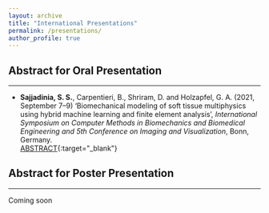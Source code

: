 ```yaml
---
layout: archive
title: "International Presentations"
permalink: /presentations/
author_profile: true
---
```


## Abstract for Oral Presentation
--------------
- **Sajjadinia, S. S.**, Carpentieri, B., Shriram, D. and Holzapfel, G. A. (2021, September 7–9) ‘Biomechanical modeling of soft tissue multiphysics using hybrid machine learning and finite element analysis’, *International Symposium on Computer Methods in Biomechanics and Biomedical Engineering and 5th Conference on Imaging and Visualization*, Bonn, Germany.
<br/>[ABSTRACT](https://shayansss.github.io/files/2021_09.pdf){:target="_blank"}

## Abstract for Poster Presentation
--------------
Coming soon